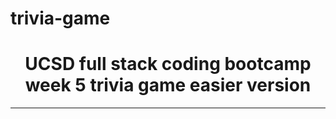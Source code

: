 # trivia-game
<h1 style="text-align:center;">UCSD full stack coding bootcamp week 5 trivia game easier version</h1>
<hr>
<a href='https://postimg.cc/VJgD1bpN' target='_blank'style="text-align:center;><img style="text-align:center; src='https://i.postimg.cc/VJgD1bpN/Screen-Shot-2019-01-04-at-12-13-05-AM.png' border='0' alt='Screen-Shot-2019-01-04-at-12-13-05-AM'/></a>
